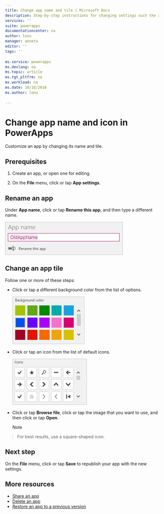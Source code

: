 ```yaml
---
title: Change app name and tile | Microsoft Docs
description: Step-by-step instructions for changing settings such the app name and icon
services: ''
suite: powerapps
documentationcenter: na
author: lonu
manager: anneta
editor: ''
tags: ''

ms.service: powerapps
ms.devlang: na
ms.topic: article
ms.tgt_pltfrm: na
ms.workload: na
ms.date: 10/16/2016
ms.author: lonu

---
```

# Change app name and icon in PowerApps
Customize an app by changing its name and tile.

## Prerequisites
1. Create an app, or open one for editing.

2. On the **File** menu, click or tap **App settings**.

## Rename an app
Under **App name**, click or tap **Rename this app**, and then type a different name.

![Close an app](./media/set-name-tile/rename-app.png)

## Change an app tile
Follow one or more of these steps:

* Click or tap a different background color from the list of options.

    ![Select a tile color](./media/set-name-tile/tile-colors.png)

* Click or tap an icon from the list of default icons.

    ![Select a tile icon](./media/set-name-tile/tile-icons.png)

* Click or tap **Browse file**, click or tap the image that you want to use, and then click or tap **Open**.

    > [!NOTE]
> For best results, use a square-shaped icon.

## Next step
On the **File** menu, click or tap **Save** to republish your app with the new settings.

## More resources
* [Share an app](../share-app.md)
* [Delete an app](delete-app.md)
* [Restore an app to a previous version](restore-an-app.md)

